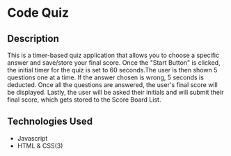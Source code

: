 # Code Quiz 

## Description 
This is a timer-based quiz application that allows you to choose a specific answer and save/store your final score. Once the "Start Button"
is clicked, the initial timer for the quiz is set to 60 seconds.The user is then shown 5 questions one at a time. If the answer chosen is wrong, 5 seconds is deducted. Once all the questions are answered, the user's final score will be displayed. Lastly, the user will be asked their initials and will submit their final score, which gets stored to the Score Board List.

## Technologies Used

* Javascript 
* HTML & CSS(3)

